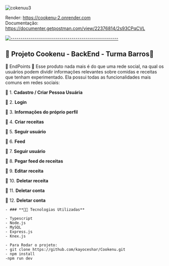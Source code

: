 ![cokenuu3](https://user-images.githubusercontent.com/102332717/220787670-df6c58d1-c8a5-4b35-a5d6-536805a06ef4.png)

Render: https://cookenu-2.onrender.com
<br/>
Documentação: https://documenter.getpostman.com/view/22376814/2s93CPqCVL

  [![-----------------------------------------------------](https://raw.githubusercontent.com/andreasbm/readme/master/assets/lines/colored.png)](#table-of-contents)

## 🧩 Projeto Cookenu - BackEnd - Turma Barros🥄


🎯 EndPoints 🥄
Esse produto nada mais é do que uma rede social, na qual os usuários podem dividir informações relevantes sobre comidas e receitas que tenham experimentado. Ela possui todas as funcionalidades mais comuns em redes sociais:

🥄 1. **Cadastro / Criar Pessoa Usuária**  
    
🥄 2. **Login**
        
🥄 3. **Informações do próprio perfil**
    
🥄 4. **Criar receitas**
    
🥄 5. **Seguir usuário**
    
🥄 6. **Feed**

🥄 7. **Seguir usuário**
 
🥄 8. **Pegar feed de receitas**
  
🥄 9. **Editar receita**
  
🥄 10. **Deletar receita**

🥄 11. **Deletar conta**
 
🥄 12. **Deletar conta**
 

    
    - ### **👨‍💻 Tecnologias Utilizadas**
    	
	- Typescript
	- Node.js
	- MySQL
	- Express.js
	- Knex.js
	
	- Para Rodar o projeto:
	- git clone https://github.com/kayoceshar/Cookenu.git
	- npm install
	-npm run dev
    
